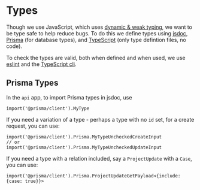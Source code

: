 # Types

Though we use JavaScript, which uses [dynamic & weak typing](https://developer.mozilla.org/en-US/docs/Web/JavaScript/Data_structures#dynamic_and_weak_typing), we want to be type safe to help reduce bugs. To do this we define types using [jsdoc](https://jsdoc.app/), [Prisma](https://www.prisma.io/) (for database types), and [TypeScript](https://www.typescriptlang.org/) (only type defintion files, no code).

To check the types are valid, both when defined and when used, we use [eslint](https://eslint.org/) and the [TypeScript cli](https://www.typescriptlang.org/docs/handbook/compiler-options.html).

## Prisma Types

In the `api` app, to import Prisma types in jsdoc, use

```
import('@prisma/client').MyType
```

If you need a variation of a type - perhaps a type with no `id` set, for a create request, you can use:

```
import('@prisma/client').Prisma.MyTypeUncheckedCreateInput
// or
import('@prisma/client').Prisma.MyTypeUncheckedUpdateInput
```

If you need a type with a relation included, say a `ProjectUpdate` with a `Case`, you can use:

```
import('@prisma/client').Prisma.ProjectUpdateGetPayload<{include: {case: true}}>
```
